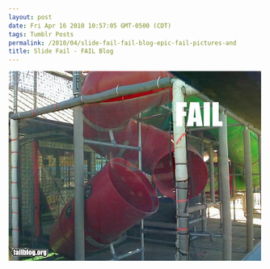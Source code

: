 ```yaml
---
layout: post
date: Fri Apr 16 2010 10:57:05 GMT-0500 (CDT)
tags: Tumblr Posts
permalink: /2010/04/slide-fail-fail-blog-epic-fail-pictures-and
title: Slide Fail - FAIL Blog
---
```


![](/public/assets/tumblr/tumblr_l0z8b5tQ3z1qa4klho1_500.jpg)
